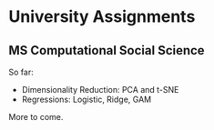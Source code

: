 # University Assignments
## MS Computational Social Science

So far:

- Dimensionality Reduction: PCA and t-SNE
- Regressions: Logistic, Ridge, GAM

More to come.
